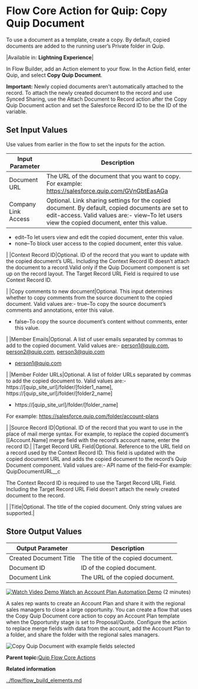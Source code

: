 # Flow Core Action for Quip: Copy Quip Document

To use a document as a template, create a copy. By default, copied documents are added to the running user’s Private folder in Quip.

|Available in: **Lightning Experience**|

In Flow Builder, add an Action element to your flow. In the Action field, enter Quip, and select **Copy Quip Document**.

**Important:** Newly copied documents aren’t automatically attached to the record. To attach the newly created document to the record and use Synced Sharing, use the Attach Document to Record action after the Copy Quip Document action and set the Salesforce Record ID to be the ID of the variable.

## Set Input Values

Use values from earlier in the flow to set the inputs for the action.

|Input Parameter|Description|
|---------------|-----------|
|Document URL|The URL of the document that you want to copy. For example: https://salesforce.quip.com/GVnGbtEasAGa|
|Company Link Access|Optional. Link sharing settings for the copied document. By default, copied documents are set to edit-access. Valid values are:-   view–To let users view the copied document, enter this value.
-   edit–To let users view and edit the copied document, enter this value.
-   none–To block user access to the copied document, enter this value.

|
|Context Record ID|Optional. ID of the record that you want to update with the copied document’s URL. Including the Context Record ID doesn’t attach the document to a record.Valid only if the Quip Document component is set up on the record layout. The Target Record URL Field is required to use Context Record ID.

|
|Copy comments to new document|Optional. This input determines whether to copy comments from the source document to the copied document. Valid values are:-   true–To copy the source document’s comments and annotations, enter this value.
-   false–To copy the source document’s content without comments, enter this value.

|
|Member Emails|Optional. A list of user emails separated by commas to add to the copied document. Valid values are:-   person1@quip.com, person2@quip.com, person3@quip.com
-   person1@quip.com

|
|Member Folder URLs|Optional. A list of folder URLs separated by commas to add the copied document to. Valid values are:-   https://\[quip\_site\_url\]/folder/\[folder1\_name\], https://\[quip\_site\_url\]/folder/\[folder2\_name\]
-   https://\[quip\_site\_url\]/folder/\[folder\_name\]

For example: https://salesforce.quip.com/folder/account-plans

|
|Source Record ID|Optional. ID of the record that you want to use in the place of mail merge syntax. For example, to replace the copied document’s \[\[Account.Name\] merge field with the record’s account name, enter the record ID.|
|Target Record URL Field|Optional. Reference to the URL field on a record used by the Context Record ID. This field is updated with the copied document URL and adds the copied document to the record’s Quip Document component. Valid values are:-   API name of the field–For example: QuipDocumentURL\_\_c

The Context Record ID is required to use the Target Record URL Field. Including the Target Record URL Field doesn’t attach the newly created document to the record.

|
|Title|Optional. The title of the copied document. Only string values are supported.|

## Store Output Values

|Output Parameter|Description|
|----------------|-----------|
|Created Document Title|The title of the copied document.|
|Document ID|ID of the copied document.|
|Document Link|The URL of the copied document.|

[![Watch Video Demo](../images/play_btn.png) Watch an Account Plan Automation Demo](https://salesforce.vidyard.com/watch/NzZb6RFrBmdD8yPpcPM5bH) \(2 minutes\)

A sales rep wants to create an Account Plan and share it with the regional sales managers to close a large opportunity. You can create a flow that uses the Copy Quip Document core action to copy an Account Plan template when the Opportunity stage is set to Proposal/Quote. Configure the action to replace merge fields with data from the account, add the Account Plan to a folder, and share the folder with the regional sales managers.

![Copy Quip Document with example fields selected](images/flow_quip_copy_doc.png)

**Parent topic:**[Quip Flow Core Actions](../flow/flow_ref_elements_actions_quip.md)

**Related information**  


[../flow/flow\_build\_elements.md](../flow/flow_build_elements.md)

